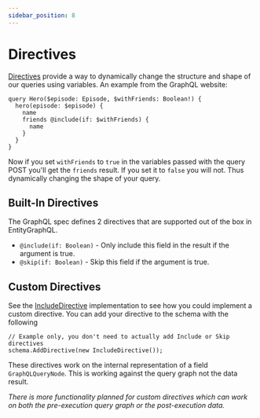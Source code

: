 ```yaml
---
sidebar_position: 8
---
```


# Directives

[Directives](https://graphql.org/learn/queries/#directives) provide a way to dynamically change the structure and shape of our queries using variables. An example from the GraphQL website:

```
query Hero($episode: Episode, $withFriends: Boolean!) {
  hero(episode: $episode) {
    name
    friends @include(if: $withFriends) {
      name
    }
  }
}
```

Now if you set `withFriends` to `true` in the variables passed with the query POST you'll get the `friends` result. If you set it to `false` you will not. Thus dynamically changing the shape of your query.

## Built-In Directives

The GraphQL spec defines 2 directives that are supported out of the box in EntityGraphQL.

- `@include(if: Boolean)` - Only include this field in the result if the argument is true.
- `@skip(if: Boolean)` - Skip this field if the argument is true.

## Custom Directives

See the [IncludeDirective](https://github.com/lukemurray/EntityGraphQL/blob/master/src/EntityGraphQL/Directives/IncludeDirectiveProcessor.cs) implementation to see how you could implement a custom directive. You can add your directive to the schema with the following

```
// Example only, you don't need to actually add Include or Skip directives
schema.AddDirective(new IncludeDirective());
```

These directives work on the internal representation of a field `GraphQLQueryNode`. This is working against the query graph not the data result.

_There is more functionality planned for custom directives which can work on both the pre-execution query graph or the post-execution data._

